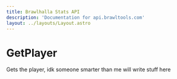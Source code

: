 ```yaml
---
title: Brawlhalla Stats API
description: 'Documentation for api.brawltools.com'
layout: ../layouts/Layout.astro
---
```


# GetPlayer

Gets the player, idk someone smarter than me will write stuff here